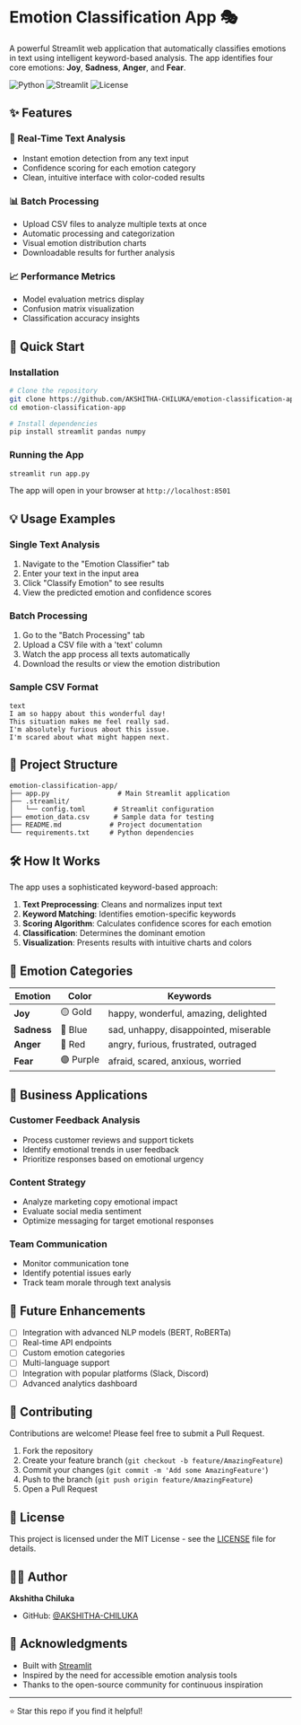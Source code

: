 # Emotion Classification App 🎭

A powerful Streamlit web application that automatically classifies emotions in text using intelligent keyword-based analysis. The app identifies four core emotions: **Joy**, **Sadness**, **Anger**, and **Fear**.

![Python](https://img.shields.io/badge/python-v3.8+-blue.svg)
![Streamlit](https://img.shields.io/badge/streamlit-v1.44+-red.svg)
![License](https://img.shields.io/badge/license-MIT-green.svg)

## ✨ Features

### 🎯 Real-Time Text Analysis
- Instant emotion detection from any text input
- Confidence scoring for each emotion category
- Clean, intuitive interface with color-coded results

### 📊 Batch Processing
- Upload CSV files to analyze multiple texts at once
- Automatic processing and categorization
- Visual emotion distribution charts
- Downloadable results for further analysis

### 📈 Performance Metrics
- Model evaluation metrics display
- Confusion matrix visualization
- Classification accuracy insights

## 🚀 Quick Start

### Installation

```bash
# Clone the repository
git clone https://github.com/AKSHITHA-CHILUKA/emotion-classification-app.git
cd emotion-classification-app

# Install dependencies
pip install streamlit pandas numpy
```

### Running the App

```bash
streamlit run app.py
```

The app will open in your browser at `http://localhost:8501`

## 💡 Usage Examples

### Single Text Analysis
1. Navigate to the "Emotion Classifier" tab
2. Enter your text in the input area
3. Click "Classify Emotion" to see results
4. View the predicted emotion and confidence scores

### Batch Processing
1. Go to the "Batch Processing" tab
2. Upload a CSV file with a 'text' column
3. Watch the app process all texts automatically
4. Download the results or view the emotion distribution

### Sample CSV Format
```csv
text
I am so happy about this wonderful day!
This situation makes me feel really sad.
I'm absolutely furious about this issue.
I'm scared about what might happen next.
```

## 📁 Project Structure

```
emotion-classification-app/
├── app.py                 # Main Streamlit application
├── .streamlit/
│   └── config.toml       # Streamlit configuration
├── emotion_data.csv      # Sample data for testing
├── README.md            # Project documentation
└── requirements.txt     # Python dependencies
```

## 🛠️ How It Works

The app uses a sophisticated keyword-based approach:

1. **Text Preprocessing**: Cleans and normalizes input text
2. **Keyword Matching**: Identifies emotion-specific keywords
3. **Scoring Algorithm**: Calculates confidence scores for each emotion
4. **Classification**: Determines the dominant emotion
5. **Visualization**: Presents results with intuitive charts and colors

## 🎨 Emotion Categories

| Emotion | Color | Keywords |
|---------|-------|----------|
| **Joy** | 🟡 Gold | happy, wonderful, amazing, delighted |
| **Sadness** | 🔵 Blue | sad, unhappy, disappointed, miserable |
| **Anger** | 🔴 Red | angry, furious, frustrated, outraged |
| **Fear** | 🟣 Purple | afraid, scared, anxious, worried |

## 🏢 Business Applications

### Customer Feedback Analysis
- Process customer reviews and support tickets
- Identify emotional trends in user feedback
- Prioritize responses based on emotional urgency

### Content Strategy
- Analyze marketing copy emotional impact
- Evaluate social media sentiment
- Optimize messaging for target emotional responses

### Team Communication
- Monitor communication tone
- Identify potential issues early
- Track team morale through text analysis

## 🔮 Future Enhancements

- [ ] Integration with advanced NLP models (BERT, RoBERTa)
- [ ] Real-time API endpoints
- [ ] Custom emotion categories
- [ ] Multi-language support
- [ ] Integration with popular platforms (Slack, Discord)
- [ ] Advanced analytics dashboard

## 🤝 Contributing

Contributions are welcome! Please feel free to submit a Pull Request.

1. Fork the repository
2. Create your feature branch (`git checkout -b feature/AmazingFeature`)
3. Commit your changes (`git commit -m 'Add some AmazingFeature'`)
4. Push to the branch (`git push origin feature/AmazingFeature`)
5. Open a Pull Request

## 📄 License

This project is licensed under the MIT License - see the [LICENSE](LICENSE) file for details.

## 🙋‍♀️ Author

**Akshitha Chiluka**
- GitHub: [@AKSHITHA-CHILUKA](https://github.com/AKSHITHA-CHILUKA)

## 🙏 Acknowledgments

- Built with [Streamlit](https://streamlit.io/)
- Inspired by the need for accessible emotion analysis tools
- Thanks to the open-source community for continuous inspiration

---

⭐ Star this repo if you find it helpful!